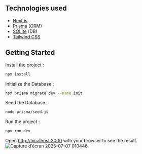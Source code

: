 ## Technologies used

- [Next.js](https://nextjs.org/)
- [Prisma](https://www.prisma.io/) (ORM)
- [SQLite](https://sqlite.org/) (DB)
- [Tailwind CSS](https://tailwindcss.com/)


## Getting Started

Install the project :
```bash
npm install
```

Initialize the Database :
```bash
npx prisma migrate dev --name init
```

Seed the Database : 
```bash
node prisma/seed.js     
```

Run the project :
```bash
npm run dev
```


Open [http://localhost:3000](http://localhost:3000) with your browser to see the result.
![Capture d’écran 2025-07-07 010446](https://github.com/user-attachments/assets/45bc6f7a-3f11-4993-95f3-cc208b3f74f2)


